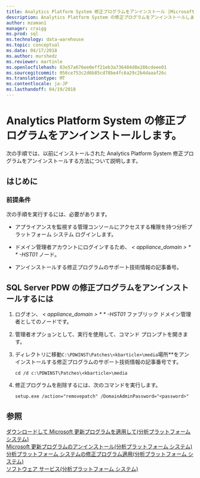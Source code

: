 ```yaml
---
title: Analytics Platform System 修正プログラムをアンインストール |Microsoft ドキュメント
description: Analytics Platform System の修正プログラムをアンインストールします。
author: mzaman1
manager: craigg
ms.prod: sql
ms.technology: data-warehouse
ms.topic: conceptual
ms.date: 04/17/2018
ms.author: murshedz
ms.reviewer: martinle
ms.openlocfilehash: 83e57a676ee0eff21eb3a736484d8e286cdeee01
ms.sourcegitcommit: 056ce753c2d6b85cd78be4fc6a29c2b4daaaf26c
ms.translationtype: MT
ms.contentlocale: ja-JP
ms.lasthandoff: 04/19/2018
---
```

# <a name="uninstall-analytics-platform-system-hotfixes"></a>Analytics Platform System の修正プログラムをアンインストールします。 
次の手順では、以前にインストールされた Analytics Platform System 修正プログラムをアンインストールする方法について説明します。  
  
## <a name="before-you-begin"></a>はじめに  
  
### <a name="prerequisites"></a>前提条件  
次の手順を実行するには、必要があります。  
  
-   アプライアンスを監視する管理コンソールにアクセスする権限を持つ分析プラットフォーム システム ログインします。  
  
-   ドメイン管理者アカウントにログインするため、 *< appliance_domain > * * *-HST01** ノード。  
  
-   アンインストールする修正プログラムのサポート技術情報の記事番号。  
  
## <a name="HowToUninstallPDW"></a>SQL Server PDW の修正プログラムをアンインストールするには  
  
1.  ログオン、 *< appliance_domain > * * *-HST01** ファブリック ドメイン管理者としてのノードです。  
  
2.  管理者オプションとして、実行を使用して、コマンド プロンプトを開きます。  
  
3.  ディレクトリに移動`C:\PDWINST\Patches\<kbarticle>\media`場所*<kbarticle>*をアンインストールする修正プログラムのサポート技術情報の記事番号です。  
  
    ```  
    cd /d c:\PDWINST\Patches\<kbarticle>\media  
    ```  
  
4.  修正プログラムを削除するには、次のコマンドを実行します。  
  
    ```  
    setup.exe /action="removepatch" /DomainAdminPassword="<password>"  
    ```  
  
## <a name="see-also"></a>参照  
[ダウンロードして Microsoft 更新プログラムを適用して&#40;分析プラットフォーム システム&#41;](download-and-apply-microsoft-updates.md)  
[Microsoft 更新プログラムのアンインストール&#40;分析プラットフォーム システム&#41;](uninstall-microsoft-updates.md)  
[分析プラットフォーム システムの修正プログラム適用&#40;分析プラットフォーム システム&#41;](apply-analytics-platform-system-hotfixes.md)  
[ソフトウェア サービス&#40;分析プラットフォーム システム&#41;](software-servicing.md)  
  
